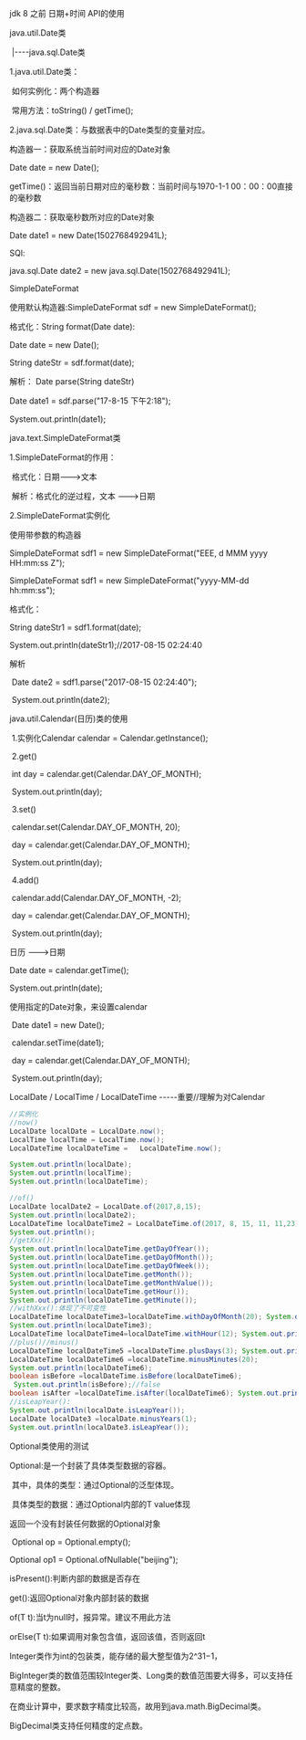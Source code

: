 jdk 8 之前 日期+时间 API的使用

java.util.Date类

​     |----java.sql.Date类

1.java.util.Date类：

​        如何实例化：两个构造器

​        常用方法：toString() / getTime();

 2.java.sql.Date类：与数据表中的Date类型的变量对应。    



构造器一：获取系统当前时间对应的Date对象

Date date = new Date();

getTime()：返回当前日期对应的毫秒数：当前时间与1970-1-1 00：00：00直接的毫秒数

构造器二：获取毫秒数所对应的Date对象

Date date1 = new Date(1502768492941L);



SQl:

java.sql.Date date2 = new java.sql.Date(1502768492941L);



SimpleDateFormat

使用默认构造器:SimpleDateFormat sdf = new SimpleDateFormat();

格式化：String format(Date date):

  Date date = new Date();

  String dateStr = sdf.format(date);



解析： Date parse(String dateStr)

Date date1 = sdf.parse("17-8-15 下午2:18");

System.out.println(date1);



java.text.SimpleDateFormat类

   1.SimpleDateFormat的作用：

​        格式化：日期--->文本

​        解析：格式化的逆过程，文本 --->日期

   2.SimpleDateFormat实例化

使用带参数的构造器

   SimpleDateFormat sdf1 = new SimpleDateFormat("EEE, d MMM yyyy HH:mm:ss Z");   

   SimpleDateFormat sdf1 = new SimpleDateFormat("yyyy-MM-dd hh:mm:ss");

格式化：

   String dateStr1 = sdf1.format(date);

   System.out.println(dateStr1);//2017-08-15 02:24:40

解析

​    Date date2 = sdf1.parse("2017-08-15 02:24:40");

​    System.out.println(date2);



java.util.Calendar(日历)类的使用

​    1.实例化Calendar calendar = Calendar.getInstance();

​     2.get()

​        int day = calendar.get(Calendar.DAY_OF_MONTH);

​        System.out.println(day);

​     3.set()

​        calendar.set(Calendar.DAY_OF_MONTH, 20);

​        day =   calendar.get(Calendar.DAY_OF_MONTH);

​        System.out.println(day);

​     4.add()

​         calendar.add(Calendar.DAY_OF_MONTH, -2);

​         day = calendar.get(Calendar.DAY_OF_MONTH);

​         System.out.println(day);

日历 --->日期

 Date date = calendar.getTime();

 System.out.println(date);

使用指定的Date对象，来设置calendar

​    Date date1 = new Date();

​    calendar.setTime(date1);

​    day = calendar.get(Calendar.DAY_OF_MONTH);

​     System.out.println(day);



LocalDate / LocalTime / LocalDateTime     -----重要//理解为对Calendar

```java
//实例化
//now()
LocalDate localDate = LocalDate.now();
LocalTime localTime = LocalTime.now();
LocalDateTime localDateTime =   LocalDateTime.now();

System.out.println(localDate);
System.out.println(localTime);
System.out.println(localDateTime);

//of()
LocalDate localDate2 = LocalDate.of(2017,8,15); 
System.out.println(localDate2);
LocalDateTime localDateTime2 = LocalDateTime.of(2017, 8, 15, 11, 11,23); System.out.println(localDateTime2);
System.out.println();
//getXxx():
System.out.println(localDateTime.getDayOfYear());
System.out.println(localDateTime.getDayOfMonth());
System.out.println(localDateTime.getDayOfWeek());
System.out.println(localDateTime.getMonth());
System.out.println(localDateTime.getMonthValue());
System.out.println(localDateTime.getHour());
System.out.println(localDateTime.getMinute());
//withXxx():体现了不可变性
LocalDateTime localDateTime3=localDateTime.withDayOfMonth(20); System.out.println(localDateTime);
System.out.println(localDateTime3);
LocalDateTime localDateTime4=localDateTime.withHour(12); System.out.println(localDateTime4);
//plus()//minus()
LocalDateTime localDateTime5 =localDateTime.plusDays(3); System.out.println(localDateTime5);
LocalDateTime localDateTime6 =localDateTime.minusMinutes(20); 
System.out.println(localDateTime6);
boolean isBefore =localDateTime.isBefore(localDateTime6); 
 System.out.println(isBefore);//false
boolean isAfter =localDateTime.isAfter(localDateTime6); System.out.println(isAfter);//true
//isLeapYear():
System.out.println(localDate.isLeapYear());
LocalDate localDate3 =localDate.minusYears(1); 
System.out.println(localDate3.isLeapYear());
```





Optional类使用的测试

   Optional:是一个封装了具体类型数据的容器。

​    其中，具体的类型：通过Optional的泛型体现。

​    具体类型的数据：通过Optional内部的T value体现



返回一个没有封装任何数据的Optional对象

​    Optional<Object> op = Optional.empty();

Optional<String> op1 = Optional.ofNullable("beijing");

isPresent():判断内部的数据是否存在

get():返回Optional对象内部封装的数据

of(T t):当t为null时，报异常。建议不用此方法

orElse(T t):如果调用对象包含值，返回该值，否则返回t



Integer类作为int的包装类，能存储的最大整型值为2^31−1， 

BigInteger类的数值范围较Integer类、Long类的数值范围要大得多，可以支持任意精度的整数。

在商业计算中，要求数字精度比较高，故用到java.math.BigDecimal类。

BigDecimal类支持任何精度的定点数。